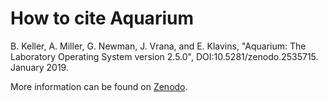 How to cite Aquarium
===

B. Keller, A. Miller, G. Newman, J. Vrana, and E. Klavins,
"Aquarium: The Laboratory Operating System version 2.5.0",
DOI:10.5281/zenodo.2535715. January 2019.

More information can be found on [Zenodo](https://zenodo.org/record/2535715#.XDT93s9KjUJ).
